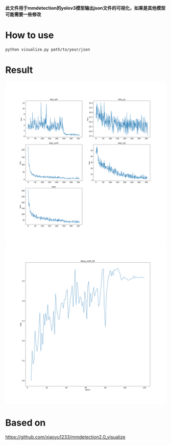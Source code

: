 **此文件用于mmdetection的yolov3模型输出json文件的可视化，如果是其他模型可能需要一些修改**

# How to use

```bash
python visualize.py path/to/your/json
```

# Result
![image](example/20220601_092959.log.json_loss.png)
![image](example/20220601_092959.log.json_map.png)

# Based on
https://github.com/xiaoyu1233/mmdetection2.0_visualize
